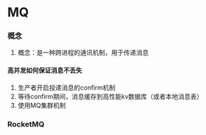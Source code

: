 # MQ
### 概念
1. 概念：是一种跨进程的通讯机制，用于传递消息
#### 高并发如何保证消息不丢失
1. 生产者开启投递消息的confirm机制
2. 等待confirm期间，消息缓存到高性能kv数据库（或者本地消息表）
3. 使用MQ集群机制

### RocketMQ